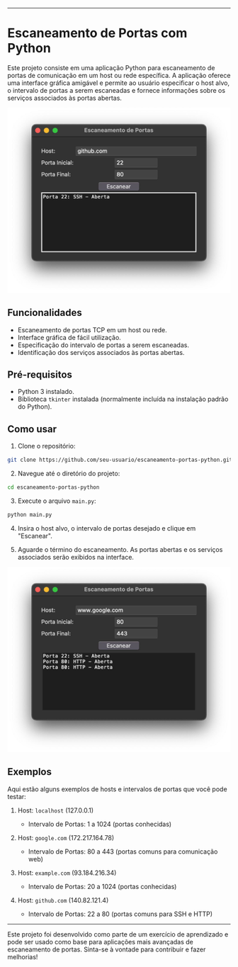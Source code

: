 
---

# Escaneamento de Portas com Python

Este projeto consiste em uma aplicação Python para escaneamento de portas de comunicação em um host ou rede específica. A aplicação oferece uma interface gráfica amigável e permite ao usuário especificar o host alvo, o intervalo de portas a serem escaneadas e fornece informações sobre os serviços associados às portas abertas.

![Exemplo de Interface - Host Local](github.jpeg)

## Funcionalidades

- Escaneamento de portas TCP em um host ou rede.
- Interface gráfica de fácil utilização.
- Especificação do intervalo de portas a serem escaneadas.
- Identificação dos serviços associados às portas abertas.

## Pré-requisitos

- Python 3 instalado.
- Biblioteca `tkinter` instalada (normalmente incluída na instalação padrão do Python).

## Como usar

1. Clone o repositório:

```bash
git clone https://github.com/seu-usuario/escaneamento-portas-python.git
```

2. Navegue até o diretório do projeto:

```bash
cd escaneamento-portas-python
```

3. Execute o arquivo `main.py`:

```bash
python main.py
```

4. Insira o host alvo, o intervalo de portas desejado e clique em "Escanear".

5. Aguarde o término do escaneamento. As portas abertas e os serviços associados serão exibidos na interface.

![Exemplo de Interface - Host Remoto](google.jpeg)

## Exemplos

Aqui estão alguns exemplos de hosts e intervalos de portas que você pode testar:

1. Host: `localhost` (127.0.0.1)
   - Intervalo de Portas: 1 a 1024 (portas conhecidas)

2. Host: `google.com` (172.217.164.78)
   - Intervalo de Portas: 80 a 443 (portas comuns para comunicação web)

3. Host: `example.com` (93.184.216.34)
   - Intervalo de Portas: 20 a 1024 (portas conhecidas)

4. Host: `github.com` (140.82.121.4)
   - Intervalo de Portas: 22 a 80 (portas comuns para SSH e HTTP)

---

Este projeto foi desenvolvido como parte de um exercício de aprendizado e pode ser usado como base para aplicações mais avançadas de escaneamento de portas. Sinta-se à vontade para contribuir e fazer melhorias!